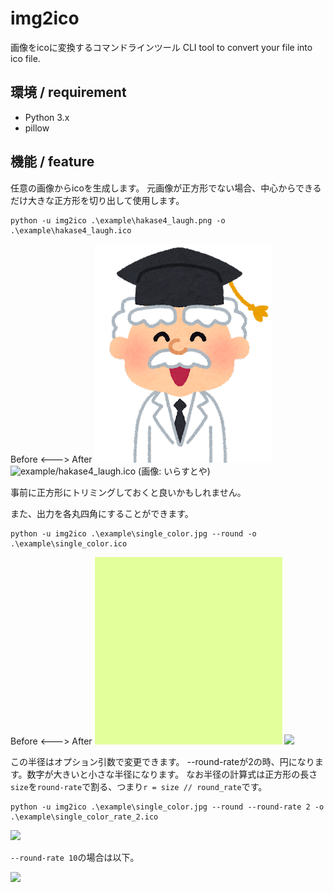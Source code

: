 # img2ico

画像をicoに変換するコマンドラインツール
CLI tool to convert your file into ico file.

## 環境 / requirement

- Python 3.x
- pillow

## 機能 / feature

任意の画像からicoを生成します。
元画像が正方形でない場合、中心からできるだけ大きな正方形を切り出して使用します。

```
python -u img2ico .\example\hakase4_laugh.png -o .\example\hakase4_laugh.ico
```

Before <---> After
![example/hakase4_laugh.png](example/hakase4_laugh.png)![example/hakase4_laugh.ico](example/hakase4_laugh.ico)
(画像: いらすとや)

事前に正方形にトリミングしておくと良いかもしれません。


また、出力を各丸四角にすることができます。

```
python -u img2ico .\example\single_color.jpg --round -o .\example\single_color.ico
```

Before <---> After
![](example/single_color.jpg)    ![](example/single_color.ico)

この半径はオプション引数で変更できます。
--round-rateが2の時、円になります。数字が大きいと小さな半径になります。
なお半径の計算式は正方形の長さ`size`を`round-rate`で割る、つまり`r = size // round_rate`です。

```
python -u img2ico .\example\single_color.jpg --round --round-rate 2 -o .\example\single_color_rate_2.ico
```

![](example/single_color_rate_2.ico)

`--round-rate 10`の場合は以下。

![](example/single_color_rate_10.ico)
